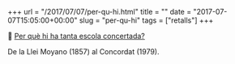 +++
url = "/2017/07/07/per-qu-hi.html"
title = ""
date = "2017-07-07T15:05:00+00:00"
slug = "per-qu-hi"
tags = ["retalls"]
+++

📎 [Per què hi ha tanta escola concertada?](http://blocs.mesvilaweb.cat/xavierdiez/?p=269958)

De la Llei Moyano (1857) al Concordat (1979).

